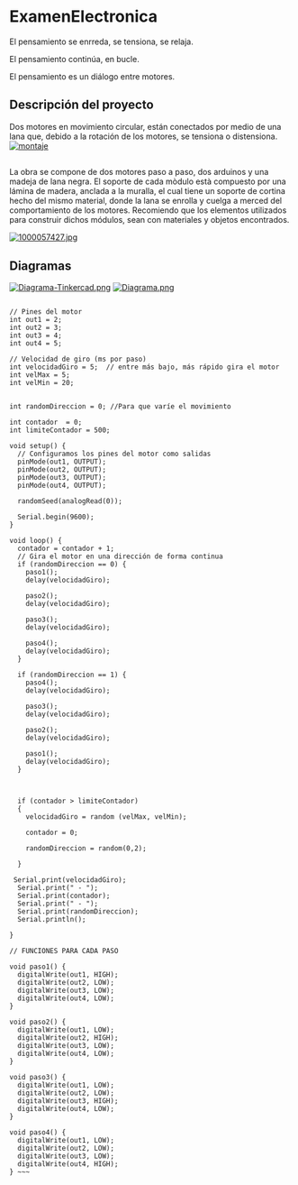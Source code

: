 # ExamenElectronica

El pensamiento se enrreda, se tensiona, se relaja. 

El pensamiento continúa, en bucle. 

El pensamiento es un diálogo
     entre motores. 

## Descripción del proyecto

Dos motores en movimiento circular, están conectados por medio de una lana que, debido a la rotación de los motores, se tensiona o distensiona. 
[![montaje](https://i.postimg.cc/ydRByyS2/1000057439.jpg)](https://postimg.cc/bDqKzbgR)

##
La obra se compone de dos motores paso a paso, dos arduinos y una madeja de lana negra. El soporte de cada mòdulo està compuesto por una lámina de madera, anclada a la muralla, el cual tiene un soporte de cortina hecho del mismo material, donde la lana se enrolla y cuelga a merced del comportamiento de los motores. Recomiendo que los elementos utilizados para construir dichos módulos, sean con materiales y objetos encontrados.


[![1000057427.jpg](https://i.postimg.cc/kX1ZDt2S/1000057427.jpg)](https://postimg.cc/KRTQHjrc)

## Diagramas 
[![Diagrama-Tinkercad.png](https://i.postimg.cc/1Rnt2gd1/Diagrama-Tinkercad.png)](https://postimg.cc/F1vNJKmT)
[![Diagrama.png](https://i.postimg.cc/QdkZvss3/Diagrama.png)](https://postimg.cc/K1zWg6Rq)




~~~ // MOTOR PASO A PASO

// Pines del motor
int out1 = 2;
int out2 = 3;
int out3 = 4;
int out4 = 5;

// Velocidad de giro (ms por paso)
int velocidadGiro = 5;  // entre más bajo, más rápido gira el motor
int velMax = 5;
int velMin = 20;


int randomDireccion = 0; //Para que varíe el movimiento 

int contador  = 0;
int limiteContador = 500;

void setup() {
  // Configuramos los pines del motor como salidas
  pinMode(out1, OUTPUT);
  pinMode(out2, OUTPUT);
  pinMode(out3, OUTPUT);
  pinMode(out4, OUTPUT);

  randomSeed(analogRead(0));

  Serial.begin(9600);
}

void loop() {
  contador = contador + 1;
  // Gira el motor en una dirección de forma continua
  if (randomDireccion == 0) {
    paso1();
    delay(velocidadGiro);

    paso2();
    delay(velocidadGiro);

    paso3();
    delay(velocidadGiro);

    paso4();
    delay(velocidadGiro);
  }

  if (randomDireccion == 1) {
    paso4();
    delay(velocidadGiro);

    paso3();
    delay(velocidadGiro);

    paso2();
    delay(velocidadGiro);

    paso1();
    delay(velocidadGiro);
  }

  

  if (contador > limiteContador)
  {
    velocidadGiro = random (velMax, velMin);

    contador = 0;

    randomDireccion = random(0,2);

  }

 Serial.print(velocidadGiro);
  Serial.print(" - ");
  Serial.print(contador);
  Serial.print(" - ");
  Serial.print(randomDireccion);
  Serial.println();

}

// FUNCIONES PARA CADA PASO

void paso1() {
  digitalWrite(out1, HIGH);
  digitalWrite(out2, LOW);
  digitalWrite(out3, LOW);
  digitalWrite(out4, LOW);
}

void paso2() {
  digitalWrite(out1, LOW);
  digitalWrite(out2, HIGH);
  digitalWrite(out3, LOW);
  digitalWrite(out4, LOW);
}

void paso3() {
  digitalWrite(out1, LOW);
  digitalWrite(out2, LOW);
  digitalWrite(out3, HIGH);
  digitalWrite(out4, LOW);
}

void paso4() {
  digitalWrite(out1, LOW);
  digitalWrite(out2, LOW);
  digitalWrite(out3, LOW);
  digitalWrite(out4, HIGH);
} ~~~

